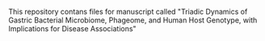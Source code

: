This repository contans files for manuscript called "Triadic Dynamics of Gastric Bacterial Microbiome, Phageome, and Human Host Genotype, with Implications for Disease Associations"
